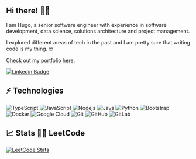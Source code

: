 
## Hi there! 👋🏻

I am Hugo, a senior software engineer with experience in software development, data science, solutions architecture and project management.

I explored different areas of tech in the past and I am pretty sure that writing code is my thing. 🤓

[Check out my portfolio here.](https://hugoib.github.io)

[![Linkedin Badge](https://img.shields.io/badge/-hugoibanez-blue?style=flat-square&logo=Linkedin&logoColor=white&link=https://www.linkedin.com/in/hugoibanez/)](https://www.linkedin.com/in/hugoibanez/)

## ⚡ Technologies

![TypeScript](https://img.shields.io/badge/-TypeScript-black?style=flat-square&logo=TypeScript)
![JavaScript](https://img.shields.io/badge/-JavaScript-black?style=flat-square&logo=javascript)
![Nodejs](https://img.shields.io/badge/-Nodejs-black?style=flat-square&logo=Node.js)
![Java](https://img.shields.io/badge/-Java-E34A86?style=flat-square&logo=java)
![Python](https://img.shields.io/badge/-Python-black?style=flat-square&logo=Python)
![Bootstrap](https://img.shields.io/badge/-Bootstrap-563D7C?style=flat-square&logo=bootstrap)
![Docker](https://img.shields.io/badge/-Docker-black?style=flat-square&logo=docker)
![Google Cloud](https://img.shields.io/badge/Google%20Cloud-black?style=flat-square&logo=google-cloud)
![Git](https://img.shields.io/badge/-Git-black?style=flat-square&logo=git)
![GitHub](https://img.shields.io/badge/-GitHub-181717?style=flat-square&logo=github)
![GitLab](https://img.shields.io/badge/-GitLab-FCA121?style=flat-square&logo=gitlab)

## :chart_with_upwards_trend:	 Stats 👨‍💻 LeetCode

[![LeetCode Stats](https://leetcard.jacoblin.cool/hugoib?theme=light&font=Baloo%202&ext=activity&cache=0)](https://leetcode.com/hugoib/)

